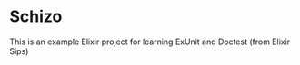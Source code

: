 Schizo
======


This is an example Elixir project for learning ExUnit and Doctest (from Elixir Sips)
